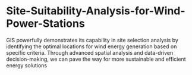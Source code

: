 # Site-Suitability-Analysis-for-Wind-Power-Stations
GIS powerfully demonstrates its capability in site selection analysis by identifying the optimal locations for wind energy generation based on specific criteria. Through advanced spatial analysis and data-driven decision-making, we can pave the way for more sustainable and efficient energy solutions
